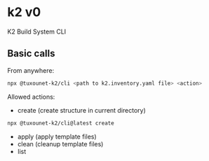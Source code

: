 # k2 v0

K2 Build System CLI

## Basic calls

From anywhere:

```bash
npx @tuxounet-k2/cli <path to k2.inventory.yaml file> <action>
```

Allowed actions:

- create (create structure in current directory)

```bash
npx @tuxounet-k2/cli@latest create
```

- apply (apply template files)
- clean (cleanup template files)
- list

